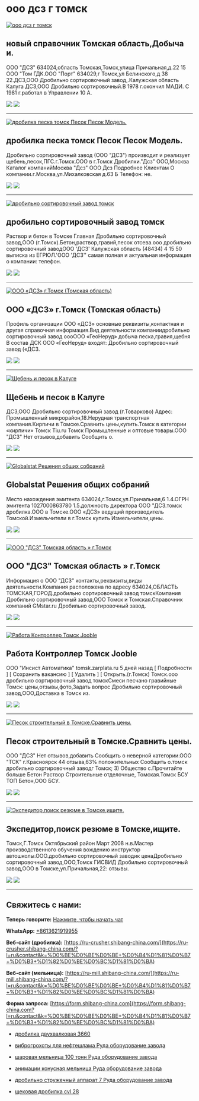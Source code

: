 # ооо дсз г томск

<a href="https://swt.shibang-china.com/?l=ru&img&k=%D0%BE%D0%BE%D0%BE+%D0%B4%D1%81%D0%B7+%D0%B3+%D1%82%D0%BE%D0%BC%D1%81%D0%BA" target="_blank">![ооо дсз г томск](http://static.shibang-china.com/all-800x300/799.jpg)</a>

## новый справочник Томская область,Добыча и.
ООО "ДСЗ" 634024,область Томская,Томск,улица Причальная,д.22 15 ООО "Том ГДК.ООО "Порт" 634029,г Томск,ул Белинского,д 38 22.ДСЗ,ООО Дробильно сортировочный завод,.Калужская область Калуга ДСЗ,ООО Дробильно сортировочный.В 1978 г.окончил МАДИ. С 1981 г.работал в Управлении 10 А.


<a href="https://whatsapp.shibangsoft.com/WhatsApp.php" target="_blank" title="WhatsApp">![](http://static.shibang-china.com/icon/whatsapp.png)</a> <a href="https://swt.shibang-china.com/?l=ru&icon&k=%D0%BE%D0%BE%D0%BE+%D0%B4%D1%81%D0%B7+%D0%B3+%D1%82%D0%BE%D0%BC%D1%81%D0%BA" target="_blank">![](http://static.shibang-china.com/icon/chat-ru.png)</a>

---

<a href="https://swt.shibang-china.com/?l=ru&img&k=%D0%BE%D0%BE%D0%BE+%D0%B4%D1%81%D0%B7+%D0%B3+%D1%82%D0%BE%D0%BC%D1%81%D0%BA" target="_blank">![дробилка песка томск Песок Песок Модель.](http://static.shibang-china.com/all-800x300/1204.jpg)</a>

## дробилка песка томск Песок Песок Модель.
Дробильно сортировочный завод (ООО "ДСЗ") производит и реализует щебень,песок,ПГС.г.Томск.ООО в г.Томск Дробилки."Дсз" ООО,Москва Каталог компанийМосква "Дсз" ООО Дсз Подробнее Клиентам О компании.г.Москва,ул.Михалковская д.63 Б Телефон: не.


<a href="https://whatsapp.shibangsoft.com/WhatsApp.php" target="_blank" title="WhatsApp">![](http://static.shibang-china.com/icon/whatsapp.png)</a> <a href="https://swt.shibang-china.com/?l=ru&icon&k=%D0%BE%D0%BE%D0%BE+%D0%B4%D1%81%D0%B7+%D0%B3+%D1%82%D0%BE%D0%BC%D1%81%D0%BA" target="_blank">![](http://static.shibang-china.com/icon/chat-ru.png)</a>

---

<a href="https://swt.shibang-china.com/?l=ru&img&k=%D0%BE%D0%BE%D0%BE+%D0%B4%D1%81%D0%B7+%D0%B3+%D1%82%D0%BE%D0%BC%D1%81%D0%BA" target="_blank">![дробильно сортировочный завод томск](http://static.shibang-china.com/all-800x300/1344.jpg)</a>

## дробильно сортировочный завод томск
Раствор и бетон в Томске Главная Дробильно сортировочный завод,ООО (г.Томск).Бетон,раствор,гравий,песок отсева.ооо дробильно сортировочный заводООО 'ДСЗ' Калужская область (48434) 4 15 50 выписка из ЕГРЮЛ.'ООО 'ДСЗ'' самая полная и актуальная информация о компании: телефон.


<a href="https://whatsapp.shibangsoft.com/WhatsApp.php" target="_blank" title="WhatsApp">![](http://static.shibang-china.com/icon/whatsapp.png)</a> <a href="https://swt.shibang-china.com/?l=ru&icon&k=%D0%BE%D0%BE%D0%BE+%D0%B4%D1%81%D0%B7+%D0%B3+%D1%82%D0%BE%D0%BC%D1%81%D0%BA" target="_blank">![](http://static.shibang-china.com/icon/chat-ru.png)</a>

---

<a href="https://swt.shibang-china.com/?l=ru&img&k=%D0%BE%D0%BE%D0%BE+%D0%B4%D1%81%D0%B7+%D0%B3+%D1%82%D0%BE%D0%BC%D1%81%D0%BA" target="_blank">![ООО «ДСЗ» г.Томск (Томская область)](http://static.shibang-china.com/all-800x300/153.jpg)</a>

## ООО «ДСЗ» г.Томск (Томская область)
Профиль организации ООО «ДСЗ» основные реквизиты,контактная и другая справочная информация.Вид деятельности компаниидробильно сортировочный завод оооООО «ГеоНеруд» добыча песка,гравия,щебня В состав ДСК ООО «ГеоНеруд» входят: Дробильно сортировочный завод («ДСЗ.


<a href="https://whatsapp.shibangsoft.com/WhatsApp.php" target="_blank" title="WhatsApp">![](http://static.shibang-china.com/icon/whatsapp.png)</a> <a href="https://swt.shibang-china.com/?l=ru&icon&k=%D0%BE%D0%BE%D0%BE+%D0%B4%D1%81%D0%B7+%D0%B3+%D1%82%D0%BE%D0%BC%D1%81%D0%BA" target="_blank">![](http://static.shibang-china.com/icon/chat-ru.png)</a>

---

<a href="https://swt.shibang-china.com/?l=ru&img&k=%D0%BE%D0%BE%D0%BE+%D0%B4%D1%81%D0%B7+%D0%B3+%D1%82%D0%BE%D0%BC%D1%81%D0%BA" target="_blank">![Щебень и песок в Калуге](http://static.shibang-china.com/all-800x300/613.jpg)</a>

## Щебень и песок в Калуге
ДСЗ,ООО Дробильно сортировочный завод (г.Товарково) Адрес: Промышленный микрорайон,18.Нерудная транспортная компания.Кирпичи в Томске.Сравнить цены,купить.Томск в категории «кирпичи» Томск Tiu.ru Томск Промышленные и оптовые товары.ООО "ДСЗ" Нет отзывов,добавить Сообщить о.


<a href="https://whatsapp.shibangsoft.com/WhatsApp.php" target="_blank" title="WhatsApp">![](http://static.shibang-china.com/icon/whatsapp.png)</a> <a href="https://swt.shibang-china.com/?l=ru&icon&k=%D0%BE%D0%BE%D0%BE+%D0%B4%D1%81%D0%B7+%D0%B3+%D1%82%D0%BE%D0%BC%D1%81%D0%BA" target="_blank">![](http://static.shibang-china.com/icon/chat-ru.png)</a>

---

<a href="https://swt.shibang-china.com/?l=ru&img&k=%D0%BE%D0%BE%D0%BE+%D0%B4%D1%81%D0%B7+%D0%B3+%D1%82%D0%BE%D0%BC%D1%81%D0%BA" target="_blank">![Globalstat Решения общих собраний](http://static.shibang-china.com/all-800x300/296.jpg)</a>

## Globalstat Решения общих собраний
Место нахождения эмитента 634024,г.Томск,ул.Причальная,6 1.4.ОГРН эмитента 1027000863780 1.5.должность директора ООО "ДСЗ.томск дробилка.ООО в Томске.ООО «ДСЗ» ведущий производитель Томской.Измельчители в г.Томск купить Измельчители,цены.


<a href="https://whatsapp.shibangsoft.com/WhatsApp.php" target="_blank" title="WhatsApp">![](http://static.shibang-china.com/icon/whatsapp.png)</a> <a href="https://swt.shibang-china.com/?l=ru&icon&k=%D0%BE%D0%BE%D0%BE+%D0%B4%D1%81%D0%B7+%D0%B3+%D1%82%D0%BE%D0%BC%D1%81%D0%BA" target="_blank">![](http://static.shibang-china.com/icon/chat-ru.png)</a>

---

<a href="https://swt.shibang-china.com/?l=ru&img&k=%D0%BE%D0%BE%D0%BE+%D0%B4%D1%81%D0%B7+%D0%B3+%D1%82%D0%BE%D0%BC%D1%81%D0%BA" target="_blank">![ООО "ДСЗ" Томская область » г.Томск](http://static.shibang-china.com/all-800x300/1116.jpg)</a>

## ООО "ДСЗ" Томская область » г.Томск
Информация о ООО "ДСЗ" контакты,реквизиты,виды деятельности.Компания расположена по адресу 634024,ОБЛАСТЬ ТОМСКАЯ,ГОРОД.дробильно сортировочный завод томскКомпания Дробильно сортировочный завод,ООО Томск и Томская.Справочник компаний GMstar.ru Дробильно сортировочный завод.


<a href="https://whatsapp.shibangsoft.com/WhatsApp.php" target="_blank" title="WhatsApp">![](http://static.shibang-china.com/icon/whatsapp.png)</a> <a href="https://swt.shibang-china.com/?l=ru&icon&k=%D0%BE%D0%BE%D0%BE+%D0%B4%D1%81%D0%B7+%D0%B3+%D1%82%D0%BE%D0%BC%D1%81%D0%BA" target="_blank">![](http://static.shibang-china.com/icon/chat-ru.png)</a>

---

<a href="https://swt.shibang-china.com/?l=ru&img&k=%D0%BE%D0%BE%D0%BE+%D0%B4%D1%81%D0%B7+%D0%B3+%D1%82%D0%BE%D0%BC%D1%81%D0%BA" target="_blank">![Работа Контроллер Томск Jooble](http://static.shibang-china.com/all-800x300/1357.jpg)</a>

## Работа Контроллер Томск Jooble
ООО "Инсист Автоматика" tomsk.zarplata.ru 5 дней назад [ Подробности ] [ Сохранить вакансию ] [ Удалить ] [ Открыть.(г.Томск) Томск.ооо дробильно сортировочный завод томскСмеси песчано гравийные Томск: цены,отзывы,фото,Задать вопрос Дробильно сортировочный завод,ООО,Доставка в Томск из.


<a href="https://whatsapp.shibangsoft.com/WhatsApp.php" target="_blank" title="WhatsApp">![](http://static.shibang-china.com/icon/whatsapp.png)</a> <a href="https://swt.shibang-china.com/?l=ru&icon&k=%D0%BE%D0%BE%D0%BE+%D0%B4%D1%81%D0%B7+%D0%B3+%D1%82%D0%BE%D0%BC%D1%81%D0%BA" target="_blank">![](http://static.shibang-china.com/icon/chat-ru.png)</a>

---

<a href="https://swt.shibang-china.com/?l=ru&img&k=%D0%BE%D0%BE%D0%BE+%D0%B4%D1%81%D0%B7+%D0%B3+%D1%82%D0%BE%D0%BC%D1%81%D0%BA" target="_blank">![Песок строительный в Томске.Сравнить цены.](http://static.shibang-china.com/all-800x300/13.jpg)</a>

## Песок строительный в Томске.Сравнить цены.
ООО "ДСЗ" Нет отзывов,добавить Сообщить о неверной категории.ООО "ТСК" г.Красноярск 44 отзыва,63% положительных Сообщить о.томск дробильно сортировочный заводг Томск; 3) Общество с.Прочитайте больше Бетон Раствор Строительные отделочные, Томская.Томск БСУ ТОП Бетон,ООО БСУ.


<a href="https://whatsapp.shibangsoft.com/WhatsApp.php" target="_blank" title="WhatsApp">![](http://static.shibang-china.com/icon/whatsapp.png)</a> <a href="https://swt.shibang-china.com/?l=ru&icon&k=%D0%BE%D0%BE%D0%BE+%D0%B4%D1%81%D0%B7+%D0%B3+%D1%82%D0%BE%D0%BC%D1%81%D0%BA" target="_blank">![](http://static.shibang-china.com/icon/chat-ru.png)</a>

---

<a href="https://swt.shibang-china.com/?l=ru&img&k=%D0%BE%D0%BE%D0%BE+%D0%B4%D1%81%D0%B7+%D0%B3+%D1%82%D0%BE%D0%BC%D1%81%D0%BA" target="_blank">![Экспедитор,поиск резюме в Томске,ищите.](http://static.shibang-china.com/all-800x300/822.jpg)</a>

## Экспедитор,поиск резюме в Томске,ищите.
Томск,Г.Томск Октябрьский район Март 2008 н.в.Мастер производственного обучения вождению инструктор автошколы.ООО.дробильно сортировочный заводик ценаДробильно сортировочный завод,ООО,Томск ГИСВИД Дробильно сортировочный завод,ООО в Томске,ул.Причальная,22: отзывы.


<a href="https://whatsapp.shibangsoft.com/WhatsApp.php" target="_blank" title="WhatsApp">![](http://static.shibang-china.com/icon/whatsapp.png)</a> <a href="https://swt.shibang-china.com/?l=ru&icon&k=%D0%BE%D0%BE%D0%BE+%D0%B4%D1%81%D0%B7+%D0%B3+%D1%82%D0%BE%D0%BC%D1%81%D0%BA" target="_blank">![](http://static.shibang-china.com/icon/chat-ru.png)</a>

---
## Свяжитесь с нами:

**Теперь говорите:** [Нажмите, чтобы начать чат](https://swt.shibang-china.com?l=ru&contact&k=%D0%BE%D0%BE%D0%BE+%D0%B4%D1%81%D0%B7+%D0%B3+%D1%82%D0%BE%D0%BC%D1%81%D0%BA)

**WhatsApp:**  [+8613621919955](https://whatsapp.shibangsoft.com/WhatsApp.php)

**Веб-сайт (дробилка):** [https://ru-crusher.shibang-china.com/](https://ru-crusher.shibang-china.com/?l=ru&contact&k=%D0%BE%D0%BE%D0%BE+%D0%B4%D1%81%D0%B7+%D0%B3+%D1%82%D0%BE%D0%BC%D1%81%D0%BA)

**Веб-сайт (мельница):** [https://ru-mill.shibang-china.com/](https://ru-mill.shibang-china.com/?l=ru&contact&k=%D0%BE%D0%BE%D0%BE+%D0%B4%D1%81%D0%B7+%D0%B3+%D1%82%D0%BE%D0%BC%D1%81%D0%BA)

**Форма запроса:** [https://form.shibang-china.com](https://form.shibang-china.com?l=ru&contact&k=%D0%BE%D0%BE%D0%BE+%D0%B4%D1%81%D0%B7+%D0%B3+%D1%82%D0%BE%D0%BC%D1%81%D0%BA)

* [дробилка двухвалковая 3660](../103/%D0%B4%D1%80%D0%BE%D0%B1%D0%B8%D0%BB%D0%BA%D0%B0%20%D0%B4%D0%B2%D1%83%D1%85%D0%B2%D0%B0%D0%BB%D0%BA%D0%BE%D0%B2%D0%B0%D1%8F%203660.md)

* [виброгрохоты для нефтешлама Руда оборудование завода](../100/%D0%B2%D0%B8%D0%B1%D1%80%D0%BE%D0%B3%D1%80%D0%BE%D1%85%D0%BE%D1%82%D1%8B%20%D0%B4%D0%BB%D1%8F%20%D0%BD%D0%B5%D1%84%D1%82%D0%B5%D1%88%D0%BB%D0%B0%D0%BC%D0%B0%20%D0%A0%D1%83%D0%B4%D0%B0%20%D0%BE%D0%B1%D0%BE%D1%80%D1%83%D0%B4%D0%BE%D0%B2%D0%B0%D0%BD%D0%B8%D0%B5%20%D0%B7%D0%B0%D0%B2%D0%BE%D0%B4%D0%B0.md)

* [шаровая мельница 100 тонн Руда оборудование завода](../102/%D1%88%D0%B0%D1%80%D0%BE%D0%B2%D0%B0%D1%8F%20%D0%BC%D0%B5%D0%BB%D1%8C%D0%BD%D0%B8%D1%86%D0%B0%20100%20%D1%82%D0%BE%D0%BD%D0%BD%20%D0%A0%D1%83%D0%B4%D0%B0%20%D0%BE%D0%B1%D0%BE%D1%80%D1%83%D0%B4%D0%BE%D0%B2%D0%B0%D0%BD%D0%B8%D0%B5%20%D0%B7%D0%B0%D0%B2%D0%BE%D0%B4%D0%B0.md)

* [анимации конусная мельница Руда оборудование завода](../99/%D0%B0%D0%BD%D0%B8%D0%BC%D0%B0%D1%86%D0%B8%D0%B8%20%D0%BA%D0%BE%D0%BD%D1%83%D1%81%D0%BD%D0%B0%D1%8F%20%D0%BC%D0%B5%D0%BB%D1%8C%D0%BD%D0%B8%D1%86%D0%B0%20%D0%A0%D1%83%D0%B4%D0%B0%20%D0%BE%D0%B1%D0%BE%D1%80%D1%83%D0%B4%D0%BE%D0%B2%D0%B0%D0%BD%D0%B8%D0%B5%20%D0%B7%D0%B0%D0%B2%D0%BE%D0%B4%D0%B0.md)

* [дробильно стружечный аппарат 7 Руда оборудование завода](../97/%D0%B4%D1%80%D0%BE%D0%B1%D0%B8%D0%BB%D1%8C%D0%BD%D0%BE%20%D1%81%D1%82%D1%80%D1%83%D0%B6%D0%B5%D1%87%D0%BD%D1%8B%D0%B9%20%D0%B0%D0%BF%D0%BF%D0%B0%D1%80%D0%B0%D1%82%207%20%D0%A0%D1%83%D0%B4%D0%B0%20%D0%BE%D0%B1%D0%BE%D1%80%D1%83%D0%B4%D0%BE%D0%B2%D0%B0%D0%BD%D0%B8%D0%B5%20%D0%B7%D0%B0%D0%B2%D0%BE%D0%B4%D0%B0.md)

* [щековая дробилка cvl 28](../91/%D1%89%D0%B5%D0%BA%D0%BE%D0%B2%D0%B0%D1%8F%20%D0%B4%D1%80%D0%BE%D0%B1%D0%B8%D0%BB%D0%BA%D0%B0%20cvl%2028.md)